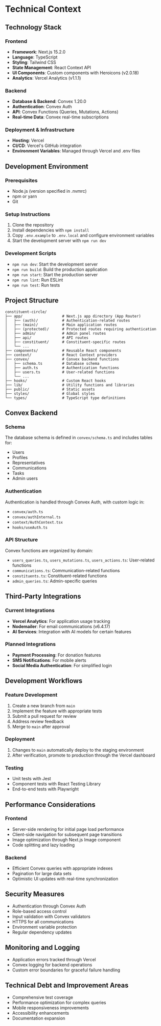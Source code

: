 # Technical Context

## Technology Stack

### Frontend
- **Framework**: Next.js 15.2.0
- **Language**: TypeScript
- **Styling**: Tailwind CSS
- **State Management**: React Context API
- **UI Components**: Custom components with Heroicons (v2.0.18)
- **Analytics**: Vercel Analytics (v1.1.1)

### Backend
- **Database & Backend**: Convex 1.20.0
- **Authentication**: Convex Auth
- **API**: Convex Functions (Queries, Mutations, Actions)
- **Real-time Data**: Convex real-time subscriptions

### Deployment & Infrastructure
- **Hosting**: Vercel
- **CI/CD**: Vercel's GitHub integration
- **Environment Variables**: Managed through Vercel and .env files

## Development Environment

### Prerequisites
- Node.js (version specified in .nvmrc)
- npm or yarn
- Git

### Setup Instructions
1. Clone the repository
2. Install dependencies with `npm install`
3. Copy `.env.example` to `.env.local` and configure environment variables
4. Start the development server with `npm run dev`

### Development Scripts
- `npm run dev`: Start the development server
- `npm run build`: Build the production application
- `npm run start`: Start the production server
- `npm run lint`: Run ESLint
- `npm run test`: Run tests

## Project Structure

```
constituent-circle/
├── app/                  # Next.js app directory (App Router)
│   ├── (auth)/           # Authentication-related routes
│   ├── (main)/           # Main application routes
│   ├── (protected)/      # Protected routes requiring authentication
│   ├── admin/            # Admin panel routes
│   ├── api/              # API routes
│   ├── constituent/      # Constituent-specific routes
│   └── ...
├── components/           # Reusable React components
├── context/              # React Context providers
├── convex/               # Convex backend functions
│   ├── schema.ts         # Database schema
│   ├── auth.ts           # Authentication functions
│   ├── users.ts          # User-related functions
│   └── ...
├── hooks/                # Custom React hooks
├── lib/                  # Utility functions and libraries
├── public/               # Static assets
├── styles/               # Global styles
└── types/                # TypeScript type definitions
```

## Convex Backend

### Schema
The database schema is defined in `convex/schema.ts` and includes tables for:
- Users
- Profiles
- Representatives
- Communications
- Tasks
- Admin users

### Authentication
Authentication is handled through Convex Auth, with custom logic in:
- `convex/auth.ts`
- `convex/authInternal.ts`
- `context/AuthContext.tsx`
- `hooks/useAuth.ts`

### API Structure
Convex functions are organized by domain:
- `users_queries.ts`, `users_mutations.ts`, `users_actions.ts`: User-related functions
- `communications.ts`: Communication-related functions
- `constituents.ts`: Constituent-related functions
- `admin_queries.ts`: Admin-specific queries

## Third-Party Integrations

### Current Integrations
- **Vercel Analytics**: For application usage tracking
- **Nodemailer**: For email communications (v6.4.17)
- **AI Services**: Integration with AI models for certain features

### Planned Integrations
- **Payment Processing**: For donation features
- **SMS Notifications**: For mobile alerts
- **Social Media Authentication**: For simplified login

## Development Workflows

### Feature Development
1. Create a new branch from `main`
2. Implement the feature with appropriate tests
3. Submit a pull request for review
4. Address review feedback
5. Merge to `main` after approval

### Deployment
1. Changes to `main` automatically deploy to the staging environment
2. After verification, promote to production through the Vercel dashboard

### Testing
- Unit tests with Jest
- Component tests with React Testing Library
- End-to-end tests with Playwright

## Performance Considerations

### Frontend
- Server-side rendering for initial page load performance
- Client-side navigation for subsequent page transitions
- Image optimization through Next.js Image component
- Code splitting and lazy loading

### Backend
- Efficient Convex queries with appropriate indexes
- Pagination for large data sets
- Optimistic UI updates with real-time synchronization

## Security Measures

- Authentication through Convex Auth
- Role-based access control
- Input validation with Convex validators
- HTTPS for all communications
- Environment variable protection
- Regular dependency updates

## Monitoring and Logging

- Application errors tracked through Vercel
- Convex logging for backend operations
- Custom error boundaries for graceful failure handling

## Technical Debt and Improvement Areas

- Comprehensive test coverage
- Performance optimization for complex queries
- Mobile responsiveness improvements
- Accessibility enhancements
- Documentation expansion